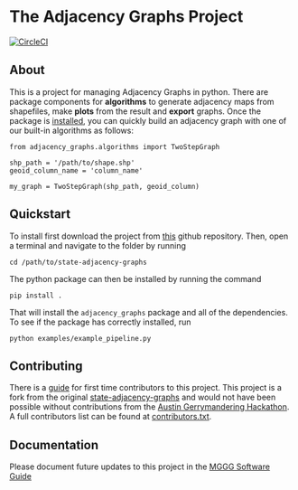 # The Adjacency Graphs Project
[![CircleCI](https://circleci.com/gh/msarahan/state-adjacency-graphs.svg?style=svg)](https://circleci.com/gh/msarahan/state-adjacency-graphs)
## About
This is a project for managing Adjacency Graphs in python. There are package components for **algorithms** to generate adjacency maps from shapefiles, make **plots** from the result and **export** graphs. Once the package is [installed](docs/install_and_faq.md), you can quickly build an adjacency graph with one of our built-in algorithms as follows:
```
from adjacency_graphs.algorithms import TwoStepGraph

shp_path = '/path/to/shape.shp'
geoid_column_name = 'column_name'

my_graph = TwoStepGraph(shp_path, geoid_column)
```


## Quickstart

To install first download the project
from
[this](https://github.com/msarahan/state-adjacency-graphs)
github repository. Then, open a terminal and navigate to the folder by running
```
cd /path/to/state-adjacency-graphs
```
The python package can then be installed by running the command
```
pip install .
```
That will install the `adjacency_graphs` package and all of the dependencies. To see if the package has correctly installed, run
```
python examples/example_pipeline.py
```

## Contributing

There is a [guide](docs/development_guide.md) for first time
contributors to this project. This project is a fork from
the
original
[state-adjacency-graphs](https://github.com/gerrymandr/state-adjacency-graphs) and
would not have been possible without contributions from
the
[Austin Gerrymandering Hackathon](https://www.ma.utexas.edu/users/blumberg/gerrymandering.html).
A full contributors list can be found
at [contributors.txt](docs/contributors.txt).

## Documentation ##
Please document future updates to this project in the [MGGG Software Guide](https://docs.google.com/document/d/1aEl7znLggJW95gRhnefzS3dVE8iE7NZa3VaXZNmok5g/edit?usp=sharing)
